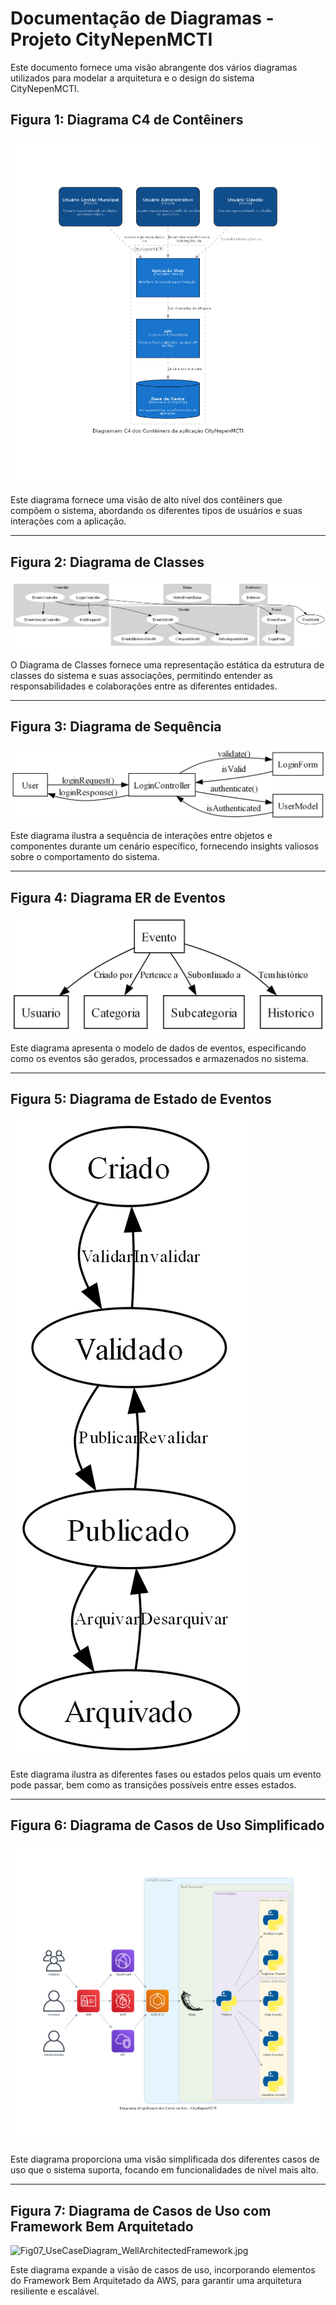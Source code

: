 # Documentação de Diagramas - Projeto CityNepenMCTI

Este documento fornece uma visão abrangente dos vários diagramas utilizados para modelar a arquitetura e o design do sistema CityNepenMCTI.

## Figura 1: Diagrama C4 de Contêiners

![Fig01_C4Diagram.png](Fig01_C4Diagram.png)

Este diagrama fornece uma visão de alto nível dos contêiners que compõem o sistema, abordando os diferentes tipos de usuários e suas interações com a aplicação.

---

## Figura 2: Diagrama de Classes

![Fig02_ClassDiagram.png](Fig02_ClassDiagram.png)

O Diagrama de Classes fornece uma representação estática da estrutura de classes do sistema e suas associações, permitindo entender as responsabilidades e colaborações entre as diferentes entidades.

---

## Figura 3: Diagrama de Sequência

![Fig03_SequenceDiagram.png](Fig03_SequenceDiagram.png)

Este diagrama ilustra a sequência de interações entre objetos e componentes durante um cenário específico, fornecendo insights valiosos sobre o comportamento do sistema.

---

## Figura 4: Diagrama ER de Eventos

![Fig04_ER_EventsDiagram.png](Fig04_ER_EventsDiagram.png)

Este diagrama apresenta o modelo de dados de eventos, especificando como os eventos são gerados, processados e armazenados no sistema.

---

## Figura 5: Diagrama de Estado de Eventos

![Fig05_EventStateDiagram.png](Fig05_EventStateDiagram.png)

Este diagrama ilustra as diferentes fases ou estados pelos quais um evento pode passar, bem como as transições possíveis entre esses estados.

---

## Figura 6: Diagrama de Casos de Uso Simplificado

![Fig06_SimplificatedUseCaseDiagram.png](Fig06_SimplificatedUseCaseDiagram.png)

Este diagrama proporciona uma visão simplificada dos diferentes casos de uso que o sistema suporta, focando em funcionalidades de nível mais alto.

---

## Figura 7: Diagrama de Casos de Uso com Framework Bem Arquitetado

![Fig07_UseCaseDiagram_WellArchitectedFramework.jpg](Fig07_UseCaseDiagram_WellArchitectedFramework.jpg)

Este diagrama expande a visão de casos de uso, incorporando elementos do Framework Bem Arquitetado da AWS, para garantir uma arquitetura resiliente e escalável.

